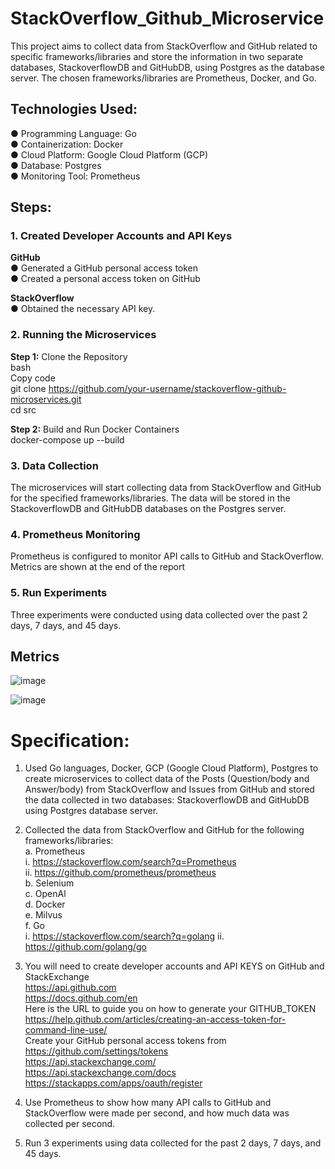 # StackOverflow_Github_Microservice
This project aims to collect data from StackOverflow and GitHub related to specific frameworks/libraries
and store the information in two separate databases, StackoverflowDB and GitHubDB, using Postgres as
the database server. The chosen frameworks/libraries are Prometheus, Docker, and Go. 

## Technologies Used:  
● Programming Language: Go  
● Containerization: Docker  
● Cloud Platform: Google Cloud Platform (GCP)  
● Database: Postgres  
● Monitoring Tool: Prometheus  


## Steps:
### 1. Created Developer Accounts and API Keys 
**GitHub**  
● Generated a GitHub personal access token  
● Created a personal access token on GitHub  
  
**StackOverflow**  
● Obtained the necessary API key.  
### 2. Running the Microservices
**Step 1:** Clone the Repository  
bash  
Copy code  
git clone https://github.com/your-username/stackoverflow-github-microservices.git  
cd src  
  
**Step 2:** Build and Run Docker Containers  
docker-compose up --build   
### 3. Data Collection
The microservices will start collecting data from StackOverflow and GitHub for the specified
frameworks/libraries. The data will be stored in the StackoverflowDB and GitHubDB databases on the
Postgres server.  
### 4. Prometheus Monitoring
Prometheus is configured to monitor API calls to GitHub and StackOverflow. Metrics are shown at the
end of the report  
### 5. Run Experiments
Three experiments were conducted using data collected over the past 2 days, 7 days, and 45 days.

## Metrics

![image](https://github.com/BhavyaChawlaGit/stackoverflow-github-microservices/assets/112718303/1f1ba778-8218-4ad4-959a-5ec8e5747a48)

![image](https://github.com/BhavyaChawlaGit/stackoverflow-github-microservices/assets/112718303/d3d1bccf-1596-4f8d-a2f4-30230c045dcb)



# Specification:
1. Used Go languages, Docker, GCP (Google Cloud Platform), Postgres to create microservices to collect data of the Posts (Question/body and Answer/body) from StackOverflow and Issues from GitHub and stored the data collected in two databases: StackoverflowDB and GitHubDB using Postgres database server.  
  
2. Collected the data from StackOverflow and GitHub for the following frameworks/libraries:  
a. Prometheus  
i. https://stackoverflow.com/search?q=Prometheus  
ii. https://github.com/prometheus/prometheus  
b. Selenium  
c. OpenAl  
d. Docker  
e. Milvus  
f. Go  
i. https://stackoverflow.com/search?q=golang ii. https://github.com/golang/go  
4. You will need to create developer accounts and API KEYS on GitHub and StackExchange  
https://api.github.com  
https://docs.github.com/en  
Here is the URL to guide you on how to generate your GITHUB_TOKEN  
https://help.github.com/articles/creating-an-access-token-for-command-line-use/  
Create your GitHub personal access tokens from  
https://github.com/settings/tokens  
https://api.stackexchange.com/  
https://api.stackexchange.com/docs https://stackapps.com/apps/oauth/register  
5. Use Prometheus to show how many API calls to GitHub and StackOverflow were made per second, and how much data was collected per second.  
6. Run 3 experiments using data collected for the past 2 days, 7 days, and 45 days.  



